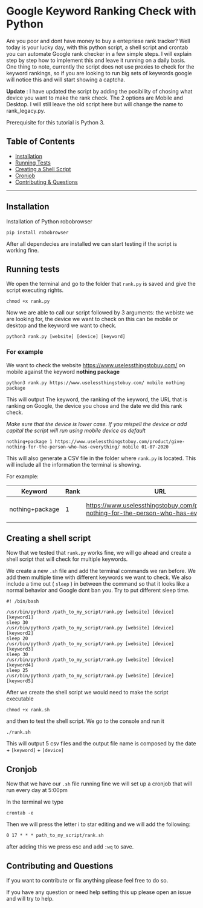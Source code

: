 
# Google Keyword Ranking Check with Python 

Are you poor and dont have money to buy a entepriese rank tracker? Well today is your lucky day, with this python script, 
a shell script and crontab you can automate Google rank checker in a few simple steps.
I will explain step by step how to implement this and leave it running on a daily basis.
One thing to note, currently the script does not use proxies to check for the keyword rankings, so if you are looking to run big sets of keywords google will notice this and will start showing a captcha.

**Update** : I have updated the script by adding the posibility of chosing what device you want to make the rank check. The 2 options are Mobile and Desktop. I will still leave the old script here but will change the name to rank_legacy.py.

Prerequisite for this tutorial is Python 3.


## Table of Contents 

- [Installation](#installation)
- [Running Tests](#running-tests)
- [Creating a Shell Script](#creating-a-shell-script)
- [Cronjob](#cronjob)
- [Contributing & Questions](#cintributing-and-questions)


---

## Installation

Installation of Python robobrowser

```shell
pip install robobrowser
```
After all dependecies are installed we can start testing if the script is working fine.

## Running tests
We open the terminal and go to the folder that `rank.py` is saved and give the script executing rights.

```shell
chmod +x rank.py
```
Now we are able to call our script followed by 3 arguments: the webiste we are looking for, the device we want to check on this can be mobile or desktop and the keyword we want to check.

```shell
python3 rank.py [website] [device] [keyword]
```

### For example 
We want to check the website https://www.uselessthingstobuy.com/ on mobile against the keyword **nothing package**

```shell
python3 rank.py https://www.uselessthingstobuy.com/ mobile nothing package
```

This will output The keyword, the ranking of the keyword, the URL that is ranking on Google, the device you chose and the date we did this rank check.

*Make sure that the device is lower case. If you mispell the device or add capital the script will run using mobile device as default*

```shell 
nothing+package 1 https://www.uselessthingstobuy.com/product/give-nothing-for-the-person-who-has-everything/ mobile 01-07-2020
```
This will also generate a CSV file in the folder where `rank.py` is located. This will include all the information the terminal is showing.

For example:

| Keyword         	| Rank 	| URL                                                                                        	| Device 	| Date       	|
|-----------------	|------	|--------------------------------------------------------------------------------------------	|--------	|------------	|
| nothing+package 	| 1    	| https://www.uselessthingstobuy.com/product/give-nothing-for-the-person-who-has-everything/ 	| mobile 	| 01-07-2020 	|

## Creating a shell script

Now that we tested that `rank.py` works fine, we will go ahead and create a shell script that will check for multiple keywords.

We create a new `.sh` file and add the terminal commands we ran before. We add them multiple time with different keywords we want to check. We also include a time out ( `sleep` ) in between the command so that it looks like a normal behavior and Google dont ban you. Try to put different sleep time.

```shell
#! /bin/bash

/usr/bin/python3 /path_to_my_script/rank.py [website] [device] [keyword1] 
sleep 30
/usr/bin/python3 /path_to_my_script/rank.py [website] [device] [keyword2]  
sleep 20
/usr/bin/python3 /path_to_my_script/rank.py [website] [device] [keyword3]  
sleep 30
/usr/bin/python3 /path_to_my_script/rank.py [website] [device] [keyword4]  
sleep 25
/usr/bin/python3 /path_to_my_script/rank.py [website] [device] [keyword5] 

```

After we create the shell script we would need to make the script executable

```shell
chmod +x rank.sh
```
and then to test the shell script. We go to the console and run it

```shell
./rank.sh
```
This will output 5 csv files and the output file name is composed by the date + `[keyword]` + `[device]`

## Cronjob

Now that we have our `.sh` file running fine we will set up a cronjob that will run every day at 5:00pm

In the terminal we type

```shell
crontab -e
```
Then we will press the letter i to star editing and we will add the following:

```
0 17 * * * path_to_my_script/rank.sh
```

after adding this we press esc and add `:wq` to save.

## Contributing and Questions

If you want to contribute or fix anything please feel free to do so. 

If you have any question or need help setting this up please open an issue and will try to help.












